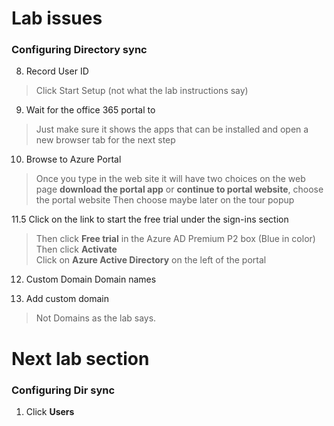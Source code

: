 # Lab issues

### Configuring Directory sync


8. Record User ID

>Click Start Setup (not what the lab instructions say)

9. Wait for the office 365 portal to 

>Just make sure it shows the apps that can be installed and open a new browser tab for the next step

10. Browse to Azure Portal

>Once you type in the web site it will have two choices on the web page 
>**download the portal app** or **continue to portal website**, choose the portal website
>Then choose maybe later on the tour popup

11.5 Click on the link to start the free trial under the sign-ins section

>Then click **Free trial** in the Azure AD Premium P2 box (Blue in color) <br>
>Then click **Activate** <br>
>Click on **Azure Active Directory** on the left of the portal

12. Custom Domain Domain names

13. Add custom domain

>Not Domains as the lab says.

# Next lab section 

### Configuring Dir sync


1. Click **Users**

